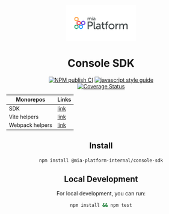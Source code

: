 <div align="center">

<a href=https://www.mia-platform.eu/>
<img alt="logo" src="https://raw.githubusercontent.com/mia-platform/.github/master/profile/img/mia-platform_logo_color.png" height="96">
</a>

# Console SDK

[![NPM publish CI][action-status-svg]][github-action]
[![javascript style guide][standard-mia-svg]][standard-mia]  
[![Coverage Status][coverall-svg]][coverall-io]

|    Monorepos    |                                                            Links                                                            |
| --------------- | --------------------------------------------------------------------------------------------------------------------------- |
| SDK             | [link](https://github.com/mia-platform/console-sdk/tree/feat/MNHC-131-setup/packages/microfrontend-sdk)                     |
| Vite helpers    | [link](https://github.com/mia-platform/console-sdk/tree/feat/MNHC-131-setup/packages/vite-helpers-console-microfrontend)    |
| Webpack helpers | [link](https://github.com/mia-platform/console-sdk/tree/feat/MNHC-131-setup/packages/webpack-helpers-console-microfrontend) |

## Install

```bash
npm install @mia-platform-internal/console-sdk
```

## Local Development

For local development, you can run:

```bash
npm install && npm test
```


[action-status-svg]: https://github.com/mia-platform/console-sdk/actions/workflows/test.yml/badge.svg
[github-action]: https://github.com/mia-platform/console-sdk/actions/workflows/test.yml
[standard-mia-svg]: https://img.shields.io/badge/code_style-standard--mia-orange.svg
[standard-mia]: https://github.com/mia-platform/eslint-config-mia
[coverall-svg]: https://coveralls.io/repos/github/mia-platform/console-sdk/badge.svg
[coverall-io]: https://coveralls.io/github/mia-platform/console-sdk